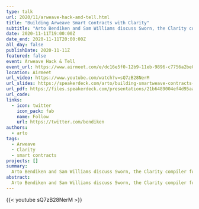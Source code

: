 ```yaml
---
type: talk
url: 2020/11/arweave-hack-and-tell.html
title: "Building Arweave Smart Contracts with Clarity"
subtitle: "Arto Bendiken and Sam Williams discuss Sworn, the Clarity compiler for SmartWeave."
date: 2020-11-11T19:00:00Z
date_end: 2020-11-11T20:00:00Z
all_day: false
publishDate: 2020-11-11Z
featured: false
event: Arweave Hack & Tell
event_url: https://www.airmeet.com/e/dc16e5f0-12b9-11eb-9896-c7756a2be0e8
location: Airmeet
url_video: https://www.youtube.com/watch?v=sQ7zB28NerM
url_slides: https://speakerdeck.com/arto/building-smartweave-contracts-with-clarity
url_pdf: https://files.speakerdeck.com/presentations/21b6489004ef4d95aa2b1b323af6c9a2/Building_SmartWeave_Contracts_with_Clarity__November_2020_.pdf
url_code:
links:
  - icon: twitter
    icon_pack: fab
    name: Follow
    url: https://twitter.com/bendiken
authors:
  - arto
tags:
  - Arweave
  - Clarity
  - smart contracts
projects: []
summary:
  Arto Bendiken and Sam Williams discuss Sworn, the Clarity compiler for SmartWeave.
abstract:
  Arto Bendiken and Sam Williams discuss Sworn, the Clarity compiler for SmartWeave.
---
```


{{< youtube sQ7zB28NerM >}}
